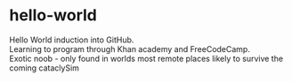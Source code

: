 # hello-world
Hello World induction into GitHub.  
Learning to program through Khan academy and FreeCodeCamp.  
Exotic noob - only found in worlds most remote places likely to survive the coming cataclySim
